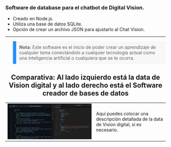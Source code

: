 ### Software de database para el chatbot de Digital Vision.

- Creado en Node.js.
- Utiliza una base de datos SQLite.
- Opción de crear un archivo JSON para ajustarlo al Chat Vision.

---

<blockquote style="background-color: #f7f7f7; border-left: 10px solid #1e90ff; padding: 10px;">
    <strong>Nota:</strong> Este software es el inicio de poder crear un aprendizaje de cualquier tema conectándolo a cualquier tecnología actual como una inteligencia artificial o cualquiera que se te ocurra.
</blockquote>

<h2 align="center">Comparativa: Al lado izquierdo está la data de Vision digital y al lado derecho está el Software creador de bases de datos</h2>

<table>
  <tr>
    <td align="center">
      <img src="https://github.com/k-tw0/softwareData/blob/main/Screenshot%202024-04-07%20191222.png" alt="Captura de pantalla de la data de Vision digital">
    </td>
    <td>
      Aquí puedes colocar una descripción detallada de la data de Vision digital, si es necesario.
    </td>
  </tr>
</table>
